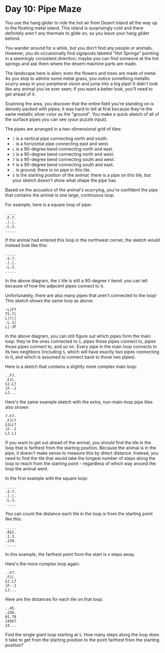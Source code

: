 # Day 10: Pipe Maze

You use the hang glider to ride the hot air from Desert Island all the way up to
the floating metal island. This island is surprisingly cold and there definitely
aren't any thermals to glide on, so you leave your hang glider behind.

You wander around for a while, but you don't find any people or animals.
However, you do occasionally find signposts labeled "Hot Springs" pointing in a
seemingly consistent direction; maybe you can find someone at the hot springs
and ask them where the desert-machine parts are made.

The landscape here is alien; even the flowers and trees are made of metal. As
you stop to admire some metal grass, you notice something metallic scurry away
in your peripheral vision and jump into a big pipe! It didn't look like any
animal you've ever seen; if you want a better look, you'll need to get ahead of
it.

Scanning the area, you discover that the entire field you're standing on is
densely packed with pipes; it was hard to tell at first because they're the same
metallic silver color as the "ground". You make a quick sketch of all of the
surface pipes you can see (your puzzle input).

The pipes are arranged in a two-dimensional grid of tiles:

- `|` is a vertical pipe connecting north and south.
- `-` is a horizontal pipe connecting east and west.
- `L` is a 90-degree bend connecting north and east.
- `J` is a 90-degree bend connecting north and west.
- `7` is a 90-degree bend connecting south and west.
- `F` is a 90-degree bend connecting south and east.
- `.` is ground; there is no pipe in this tile.
- `S` is the starting position of the animal; there is a pipe on this tile, but
  your sketch doesn't show what shape the pipe has.

Based on the acoustics of the animal's scurrying, you're confident the pipe that
contains the animal is one large, continuous loop.

For example, here is a square loop of pipe:

```
.....
.F-7.
.|.|.
.L-J.
.....
```

If the animal had entered this loop in the northwest corner, the sketch would
instead look like this:

```
.....
.S-7.
.|.|.
.L-J.
.....
```

In the above diagram, the `S` tile is still a 90-degree `F` bend: you can tell
because of how the adjacent pipes connect to it.

Unfortunately, there are also many pipes that aren't connected to the loop! This
sketch shows the same loop as above:

```
-L|F7
7S-7|
L|7||
-L-J|
L|-JF
```

In the above diagram, you can still figure out which pipes form the main loop:
they're the ones connected to `S`, pipes those pipes connect to, pipes those
pipes connect to, and so on. Every pipe in the main loop connects to its two
neighbors (including `S`, which will have exactly two pipes connecting to it,
and which is assumed to connect back to those two pipes).

Here is a sketch that contains a slightly more complex main loop:

```
..F7.
.FJ|.
SJ.L7
|F--J
LJ...
```

Here's the same example sketch with the extra, non-main-loop pipe tiles also
shown:

```
7-F7-
.FJ|7
SJLL7
|F--J
LJ.LJ
```

If you want to get out ahead of the animal, you should find the tile in the loop
that is farthest from the starting position. Because the animal is in the pipe,
it doesn't make sense to measure this by direct distance. Instead, you need to
find the tile that would take the longest number of steps along the loop to
reach from the starting point - regardless of which way around the loop the
animal went.

In the first example with the square loop:

```
.....
.S-7.
.|.|.
.L-J.
.....
```

You can count the distance each tile in the loop is from the starting point like
this:

```
.....
.012.
.1.3.
.234.
.....
```

In this example, the farthest point from the start is `4` steps away.

Here's the more complex loop again:

```
..F7.
.FJ|.
SJ.L7
|F--J
LJ...
```

Here are the distances for each tile on that loop:

```
..45.
.236.
01.78
14567
23...
```

Find the single giant loop starting at `S`. How many steps along the loop does
it take to get from the starting position to the point farthest from the
starting position?
